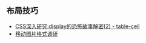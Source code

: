## 布局技巧
- [CSS深入研究:display的恐怖故事解密(2) - table-cell](http://www.cnblogs.com/StormSpirit/archive/2012/10/24/2736453.html)
- [移动图片格式调研](http://blog.ibireme.com/2015/11/02/mobile_image_benchmark/)